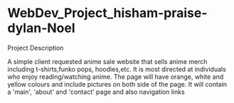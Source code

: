 # WebDev_Project_hisham-praise-dylan-Noel

Project Description

A simple client requested anime sale website that sells anime merch including t-shirts,funko pops, hoodies,etc. 
It is most directed at individuals who enjoy reading/watching anime.
The page will have orange, white and yellow colours and include pictures on both side of the page.
It will contain a 'main', 'about' and 'contact' page and also navigation links


